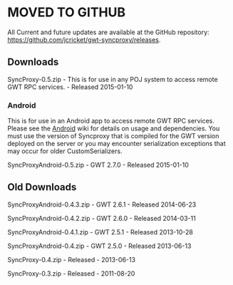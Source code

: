 # MOVED TO GITHUB #

All Current and future updates are available at the GitHub repository: https://github.com/jcricket/gwt-syncproxy/releases.

## Downloads ##

SyncProxy-0.5.zip - This is for use in any POJ system to access remote GWT RPC services. - Released 2015-01-10

### Android ###

This is for use in an Android app to access remote GWT RPC services. Please see the [Android](https://github.com/jcricket/gwt-syncproxy/wiki/Android) wiki for details on usage and dependencies. You must use the version of Syncproxy that is compiled for the GWT version deployed on the server or you may encounter serialization exceptions that may occur for older CustomSerializers.

SyncProxyAndroid-0.5.zip - GWT 2.7.0 - Released 2015-01-10

## Old Downloads ##

SyncProxyAndroid-0.4.3.zip - GWT 2.6.1 - Released 2014-06-23

SyncProxyAndroid-0.4.2.zip - GWT 2.6.0 - Released 2014-03-11

SyncProxyAndroid-0.4.1.zip - GWT 2.5.1 - Released 2013-10-28

SyncProxyAndroid-0.4.zip - GWT 2.5.0 - Released 2013-06-13

SyncProxy-0.4.zip - Released - 2013-06-13

SyncProxy-0.3.zip - Released - 2011-08-20